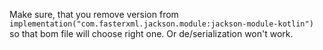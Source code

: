 Make sure, that you remove version from `implementation("com.fasterxml.jackson.module:jackson-module-kotlin")`
so that bom file will choose right one. Or de/serialization won't work.
